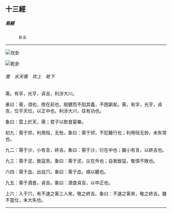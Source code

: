 

## 十三經

##### 易經
　　　`卦五`

* * *

![坎卦](../../imgs/a004.gif)

![乾卦](../../imgs/a001.gif)

###### 需　水天需　坎上　乾下

需。有孚，光亨，貞吉，利涉大川。

彖曰：需，須也，險在前也，剛健而不陷其義，不困窮矣。需，有孚，光亨，貞吉，位乎天位，以正中也。利涉大川，往有功也。

象曰：雲上於天，需；君子以飲食宴樂。

初九：需于郊，利用恒，无咎。象曰：需于郊，不犯難行也；利用恒无咎，未失常也。

九二：需于沙，小有言，終吉。象曰：需于沙，衍在中也；雖小有言，以終吉也。

九三：需于泥，致寇至。象曰：需于泥，災在外也；自我致寇，敬慎不敗也。

六四：需于血，出自穴。象曰：需于血，順以聽也。

九五：需于酒食，貞吉。象曰：酒食貞吉，以中正也。

上六：入于穴，有不速之客三人來，敬之終吉。象曰：不速之客來，敬之終吉。雖不當位，未大失也。

* * *

